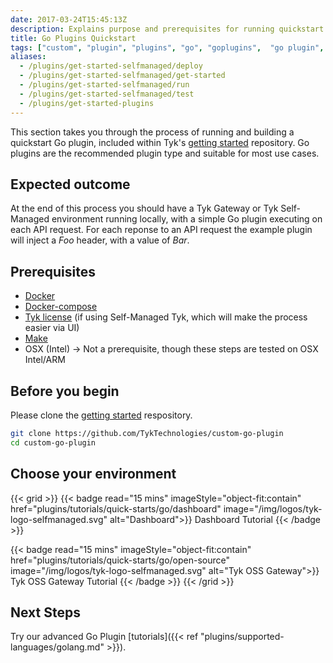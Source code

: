 ```yaml
---
date: 2017-03-24T15:45:13Z
description: Explains purpose and prerequisites for running quickstart Go plugin
title: Go Plugins Quickstart
tags: ["custom", "plugin", "plugins", "go", "goplugins",  "go plugin", "tyk go plugin", "golang plugin"]
aliases:
  - /plugins/get-started-selfmanaged/deploy
  - /plugins/get-started-selfmanaged/get-started
  - /plugins/get-started-selfmanaged/run
  - /plugins/get-started-selfmanaged/test
  - /plugins/get-started-plugins
---
```


This section takes you through the process of running and building a quickstart Go plugin, included within Tyk's [getting started](https://github.com/TykTechnologies/custom-go-plugin) repository. Go plugins are the recommended plugin type and suitable for most use cases.

## Expected outcome

At the end of this process you should have a Tyk Gateway or Tyk Self-Managed environment running locally, with a simple Go plugin executing on each API request. For each reponse to an API request the example plugin will inject a *Foo* header, with a value of *Bar*.

## Prerequisites

- [Docker](https://docs.docker.com/get-docker/)
- [Docker-compose](https://docs.docker.com/compose/install/)
- [Tyk license](https://tyk.io/sign-up/#self) (if using Self-Managed Tyk, which will make the process easier via UI)
- [Make](https://www.gnu.org/software/make)
- OSX (Intel) -> Not a prerequisite, though these steps are tested on OSX Intel/ARM

## Before you begin

Please clone the [getting started](https://github.com/TykTechnologies/custom-go-plugin) respository.

```bash
git clone https://github.com/TykTechnologies/custom-go-plugin
cd custom-go-plugin
```

## Choose your environment

{{< grid >}}
{{< badge read="15 mins" imageStyle="object-fit:contain" href="plugins/tutorials/quick-starts/go/dashboard" image="/img/logos/tyk-logo-selfmanaged.svg" alt="Dashboard">}}
Dashboard Tutorial
{{< /badge >}}

{{< badge read="15 mins" imageStyle="object-fit:contain" href="plugins/tutorials/quick-starts/go/open-source" image="/img/logos/tyk-logo-selfmanaged.svg" alt="Tyk OSS Gateway">}}
Tyk OSS Gateway Tutorial
{{< /badge >}}
{{< /grid >}}

## Next Steps

Try our advanced Go Plugin [tutorials]({{< ref "plugins/supported-languages/golang.md" >}}).
